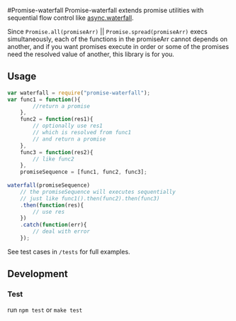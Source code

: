 #Promise-waterfall
Promise-waterfall extends promise utilities with sequential flow control like [async.waterfall]((https://github.com/caolan/async#waterfalltasks-callback)). 

Since `Promise.all(promiseArr)` || `Promise.spread(promiseArr)` execs simultaneously, each of the functions in the promiseArr cannot depends on another, and if you want promises execute in order or some of the promises need the resolved value of another, this library is for you.

## Usage


```javascript
var waterfall = require("promise-waterfall");
var func1 = function(){
        //return a promise
    },
    func2 = function(res1){
        // optionally use res1 
        // which is resolved from func1 
        // and return a promise
    },
    func3 = function(res2){
        // like func2
    },
    promiseSequence = [func1, func2, func3];
    
waterfall(promiseSequence) 
    // the promiseSequence will executes sequentially
    // just like func1().then(func2).then(func3)
    .then(function(res){
        // use res
    })
    .catch(function(err){
        // deal with error
    });
```
See test cases in `/tests` for full examples.

## Development

### Test
run `npm test` or `make test`

